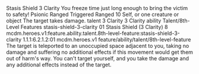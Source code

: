 <ability>
  <name>Stasis Shield</name>
  <cost>3 Clarity</cost>
  <flavor>You freeze time just long enough to bring the victim to safety!</flavor>
  <keywords>
    <keyword>Psionic</keyword>
    <keyword>Ranged</keyword>
  </keywords>
  <type>Triggered</type>
  <distance>Ranged 10</distance>
  <target>Self, or one creature or object</target>
  <trigger>The target takes damage.</trigger>
  <metadata>
    <class>talent</class>
    <cost>3 Clarity</cost>
    <cost_amount>3</cost_amount>
    <cost_resource>Clarity</cost_resource>
    <feature_type>ability</feature_type>
    <file_dpath>Talent/8th-Level Features</file_dpath>
    <item_id>stasis-shield-3-clarity</item_id>
    <item_index>01</item_index>
    <item_name>Stasis Shield (3 Clarity)</item_name>
    <level>8</level>
    <scc>mcdm.heroes.v1:feature.ability.talent.8th-level-feature:stasis-shield-3-clarity</scc>
    <scdc>1.1.1:6.2.1.2:01</scdc>
    <source>mcdm.heroes.v1</source>
    <type>feature/ability/talent/8th-level-feature</type>
  </metadata>
  <effects>
    <effect type="mundane">The target is teleported to an unoccupied space adjacent to you, taking no damage and suffering no additional effects if this movement would get them out of harm&apos;s way.</effect>
    <effect type="mundane" name="Strained">You can&apos;t target yourself, and you take the damage and any additional effects instead of the target.</effect>
  </effects>
</ability>
